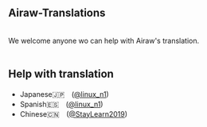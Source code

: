 ## Airaw-Translations
<br>
We welcome anyone wo can help with Airaw's translation.<br><br>

<h2 align="left">
    Help with translation
</h2>
<ul>
    <li>Japanese🇯🇵　(<a href="https://twitter.com/linux_n1">@linux_n1</a>)</li>
    <li>Spanish🇪🇸　(<a href="https://twitter.com/linux_n1">@linux_n1</a>)</li>
    <li>Chinese🇨🇳　(<a href="https://twitter.com/StayLearn2019">@StayLearn2019</a>)</li>
</ul>